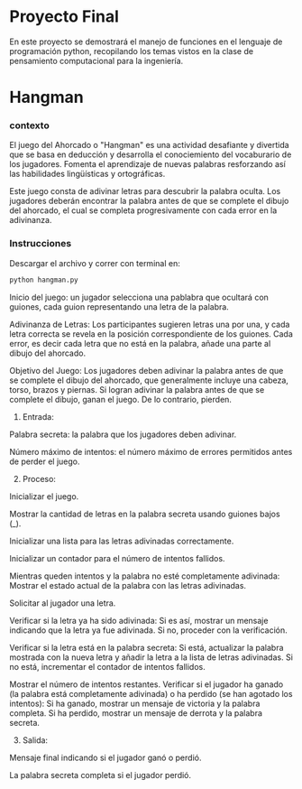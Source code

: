 # Proyecto Final
En este proyecto se demostrará el manejo de funciones en el lenguaje de programación python, recopilando los temas vistos en la clase de pensamiento computacional para la ingeniería. 

# Hangman

### contexto
El juego del Ahorcado o "Hangman" es una actividad desafiante y divertida que se basa en deducción y desarrolla el conociemiento del vocaburario de los jugadores. Fomenta el aprendizaje de nuevas palabras resforzando así las habilidades lingüísticas y ortográficas.

Este juego consta de adivinar letras para descubrir la palabra oculta. Los jugadores deberán encontrar la palabra antes de que se complete el dibujo del ahorcado, el cual se completa progresivamente con cada error en la adivinanza. 

### Instrucciones

Descargar el archivo y correr con terminal en:

```bash
python hangman.py
```

Inicio del juego: un jugador selecciona una pablabra que ocultará con guiones, cada guion representando una letra de la palabra. 

Adivinanza de Letras: Los participantes sugieren letras una por una, y cada letra correcta se revela en la posición correspondiente de los guiones. Cada error, es decir cada letra que no está en la palabra, añade una parte al dibujo del ahorcado.

Objetivo del Juego: Los jugadores deben adivinar la palabra antes de que se complete el dibujo del ahorcado, que generalmente incluye una cabeza, torso, brazos y piernas. Si logran adivinar la palabra antes de que se complete el dibujo, ganan el juego. De lo contrario, pierden.

1. Entrada:

Palabra secreta: la palabra que los jugadores deben adivinar.

Número máximo de intentos: el número máximo de errores permitidos antes de perder el juego.

2. Proceso:

Inicializar el juego.

Mostrar la cantidad de letras en la palabra secreta usando guiones bajos (_).

Inicializar una lista para las letras adivinadas correctamente.

Inicializar un contador para el número de intentos fallidos.

Mientras queden intentos y la palabra no esté completamente adivinada:
Mostrar el estado actual de la palabra con las letras adivinadas.

Solicitar al jugador una letra.

Verificar si la letra ya ha sido adivinada:
Si es así, mostrar un mensaje indicando que la letra ya fue adivinada.
Si no, proceder con la verificación.

Verificar si la letra está en la palabra secreta:
Si está, actualizar la palabra mostrada con la nueva letra y añadir la letra a la lista de letras adivinadas.
Si no está, incrementar el contador de intentos fallidos.

Mostrar el número de intentos restantes.
Verificar si el jugador ha ganado (la palabra está completamente adivinada) o ha perdido (se han agotado los intentos):
Si ha ganado, mostrar un mensaje de victoria y la palabra completa.
Si ha perdido, mostrar un mensaje de derrota y la palabra secreta.

3. Salida:

Mensaje final indicando si el jugador ganó o perdió.

La palabra secreta completa si el jugador perdió.
